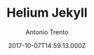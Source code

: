 ---
title: Helium Jekyll
github: https://github.com/heliumjk/heliumjk.github.io
demo: https://heliumjk.github.io/
author: Antonio Trento
ssg:
  - Jekyll
cms:
  - Markdown
date: 2017-10-07T14:59:13.000Z
description: Bootstrap 4 responsive Jekyll Theme.
draft: false
publish_date: '2017-10-07T14:59:13Z'
update_date: '2021-07-17T21:06:09Z'
github_star: 95
github_fork: 140
---
